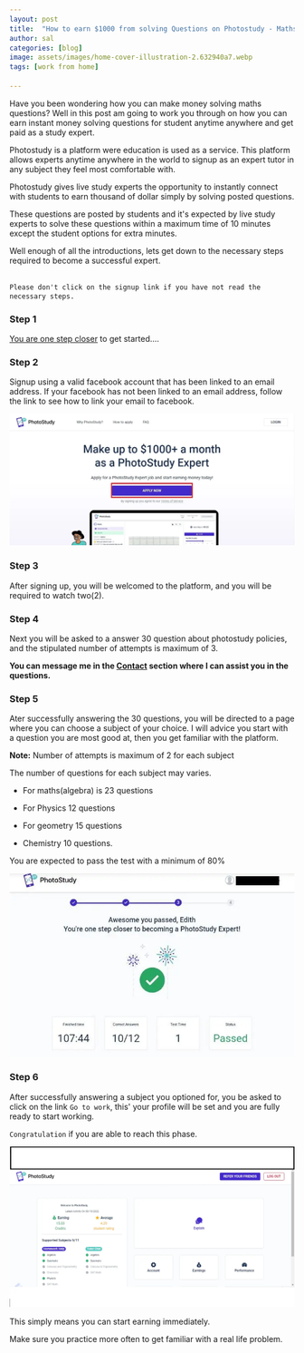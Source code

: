 ```yaml
---
layout: post
title:  "How to earn $1000 from solving Questions on Photostudy - Maths, Physics, Chemistry, Work from home"
author: sal
categories: [blog]
image: assets/images/home-cover-illustration-2.632940a7.webp
tags: [work from home]

---
```

Have you been wondering how you can make money solving maths questions? Well in this post am going to work you through on how you can earn instant money solving questions for student anytime anywhere and get paid as a study expert.



Photostudy is a platform were education is used as a service. This platform allows experts anytime anywhere in the world to signup as an expert tutor in any subject they feel most comfortable with.



Photostudy gives live study experts the opportunity to instantly connect with students to earn thousand of dollar simply by solving posted questions.

These questions are posted by students and it's expected by live study experts to solve these questions within a maximum time of 10 minutes except the student options for extra minutes.



Well enough of all the introductions, lets get down to the necessary steps required to become a successful expert.

```

Please don't click on the signup link if you have not read the necessary steps.

```

### Step 1



[You are one step closer](https://expert.photostudy.co/new-expert/232r3m3gegn494hdo)  to get started....


### Step 2 



Signup using a valid facebook account that has been linked  to an email address. If your facebook has not been linked to an email address, follow the link to see how to link your email to facebook.

![signup-facebook](../assets/images/Screenshot%202022-08-19%20225331.webp)



### Step 3



 After signing up, you will be welcomed to the platform, and you will be required to watch two(2).



### Step 4



Next you will be asked to a answer 30 question about photostudy policies, and the stipulated number of attempts is maximum of 3.



**You can message me in the [Contact](../contact.html) section where I can assist you in the questions.**



### Step 5


 Ater successfully answering the 30 questions, you will be directed to a page where you can choose a subject of your choice. I will advice you start with a question you are most good at, then you get familiar with the platform.



**Note:** Number of attempts is maximum of 2 for each subject



The number of questions for each subject may varies.

* For maths(algebra) is 23 questions

* For Physics 12 questions

* For geometry 15 questions

* Chemistry 10 questions.



You are expected to pass the test with a minimum of 80%



![successful-completion](../assets/images/image5-min-1.webp)



### Step 6



After successfully answering a subject you optioned for, you be asked to click on the link <code>Go to work</code>, this' your profile will be set and you are fully ready to start working.



<code>Congratulation</code> if you are able to reach this phase. 



![working-page](../assets/images/Screenshot%20(170).webp)



This simply means you can start earning immediately.



Make sure you practice more often to get familiar with a real life problem.

